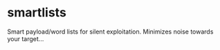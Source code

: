 # smartlists
Smart payload/word lists for silent exploitation. Minimizes noise towards your target...
